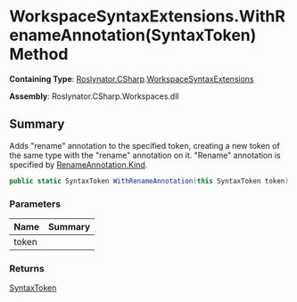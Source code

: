 # WorkspaceSyntaxExtensions\.WithRenameAnnotation\(SyntaxToken\) Method

**Containing Type**: [Roslynator.CSharp](../../README.md)\.[WorkspaceSyntaxExtensions](../README.md)

**Assembly**: Roslynator\.CSharp\.Workspaces\.dll

## Summary

Adds "rename" annotation to the specified token, creating a new token of the same type with the "rename" annotation on it\.
"Rename" annotation is specified by [RenameAnnotation.Kind](https://docs.microsoft.com/en-us/dotnet/api/microsoft.codeanalysis.codeactions.renameannotation.kind)\.

```csharp
public static SyntaxToken WithRenameAnnotation(this SyntaxToken token)
```

### Parameters

| Name | Summary |
| ---- | ------- |
| token | |

### Returns

[SyntaxToken](https://docs.microsoft.com/en-us/dotnet/api/microsoft.codeanalysis.syntaxtoken)

